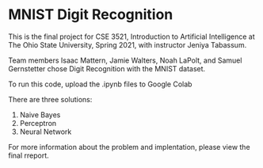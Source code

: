 # MNIST Digit Recognition

This is the final project for CSE 3521, Introduction to Artificial Intelligence at The Ohio State University, Spring 2021, with instructor Jeniya Tabassum.

Team members Isaac Mattern, Jamie Walters, Noah LaPolt, and Samuel Gernstetter chose Digit Recognition with the MNIST dataset.  

To run this code, upload the .ipynb files to Google Colab

There are three solutions:
1. Naive Bayes
2. Perceptron
3. Neural Network

For more information about the problem and implentation, please view the final rreport. 

